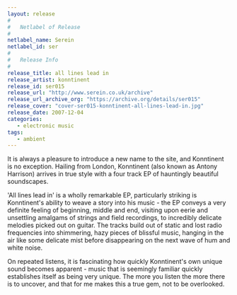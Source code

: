 ```yaml
---
layout: release
#
#   Netlabel of Release
#
netlabel_name: Serein
netlabel_id: ser
#
#   Release Info
#
release_title: all lines lead in
release_artist: konntinent
release_id: ser015
release_url: "http://www.serein.co.uk/archive"
release_url_archive_org: "https://archive.org/details/ser015"
release_cover: "cover-ser015-konntinent-all-lines-lead-in.jpg"
release_date: 2007-12-04
categories:
   - electronic music
tags:
   - ambient
---
```

It is always a pleasure to introduce a new name to the site, and Konntinent is no exception. Hailing from London, Konntinent (also known as Antony Harrison) arrives in true style with a four track EP of hauntingly beautiful soundscapes.

'All lines lead in' is a wholly remarkable EP, particularly striking is Konntinent's ability to weave a story into his music - the EP conveys a very definite feeling of beginning, middle and end, visiting upon eerie and unsettling amalgams of strings and field recordings, to incredibly delicate melodies picked out on guitar. The tracks build out of static and lost radio frequencies into shimmering, hazy pieces of blissful music, hanging in the air like some delicate mist before disappearing on the next wave of hum and white noise. 

On repeated listens, it is fascinating how quickly Konntinent's own unique sound becomes apparent - music that is seemingly familiar quickly establishes itself as being very unique. The more you listen the more there is to uncover, and that for me makes this a true gem, not to be overlooked.